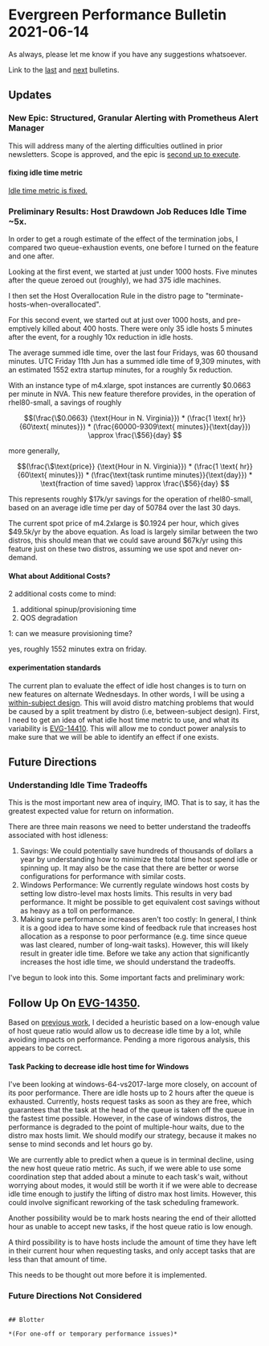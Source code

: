 <script type="text/javascript" charset="utf-8" 
src="https://cdn.mathjax.org/mathjax/latest/MathJax.js?config=TeX-AMS-MML_HTMLorMML,
https://vincenttam.github.io/javascripts/MathJaxLocal.js"></script>

# Evergreen Performance Bulletin 2021-06-14

As always, please let me know if you have any suggestions whatsoever.

Link to the [last](https://hhoke.github.io/evergreen_task_analysis/2021-03-22.html) and [next](https://hhoke.github.io/evergreen_task_analysis/2021-06-14.html) bulletins.

## Updates

### New Epic: Structured, Granular Alerting with Prometheus Alert Manager

This will address many of the alerting difficulties outlined in prior newsletters. Scope is approved, and the epic is [second up to execute](https://docs.google.com/document/d/1RRWS0auwTZ6PyeC43p-8QIvdE2ilJHLI5Jrqvta4TIc/edit#heading=h.b1os3ai9s8t3).

#### fixing idle time metric

[Idle time metric is fixed.](https://jira.mongodb.org/browse/EVG-14363)

### Preliminary Results: Host Drawdown Job Reduces Idle Time ~5x.

In order to get a rough estimate of the effect of the termination jobs, I compared two queue-exhaustion events, one before I turned on the feature and one after.

Looking at the first event, we started at just under 1000 hosts. 
Five minutes after the queue zeroed out (roughly), we had 375 idle machines.

I then set the Host Overallocation Rule in the distro page to "terminate-hosts-when-overallocated".

For this second event, we started out at just over 1000 hosts, and pre-emptively killed about 400 hosts.
There were only 35 idle hosts 5 minutes after the event, for a roughly 10x reduction in idle hosts.

The average summed idle time, over the last four Fridays, was 60 thousand minutes.
UTC Friday 11th Jun has a summed idle time of 9,309 minutes, with an estimated 1552 extra startup minutes, for a roughly 5x reduction.

With an instance type of m4.xlarge, spot instances are currently $0.0663 per minute in NVA.
This new feature therefore provides, in the operation of rhel80-small, a savings of roughly 

$$(\frac{\$0.0663} {\text{Hour in N. Virginia}}) * (\frac{1 \text{ hr}} {60\text{ minutes}}) * (\frac{60000-9309\text{ minutes}}{\text{day}})  \approx \frac{\$56}{day} $$

more generally,

$$(\frac{\$\text{price}} {\text{Hour in N. Virginia}}) * (\frac{1 \text{ hr}} {60\text{ minutes}}) * (\frac{\text{task runtime minutes}}{\text{day}}) * \text{fraction of time saved} \approx \frac{\$56}{day} $$

This represents roughly $17k/yr savings for the operation of rhel80-small, based on an average idle time per day of 50784 over the last 30 days.

The current spot price of m4.2xlarge is $0.1924 per hour, which gives $49.5k/yr by the above equation.
As load is largely similar between the two distros, this should mean that we could save around $67k/yr using this feature just on these two distros, assuming we use spot and never on-demand.

#### What about Additional Costs?

2 additional costs come to mind:
1) additional spinup/provisioning time
2) QOS degradation

1: can we measure provisioning time?

yes, roughly 1552 minutes extra on friday.

#### experimentation standards

The current plan to evaluate the effect of idle host changes is to turn on new features on alternate Wednesdays.
In other words, I will be using a [within-subject design](https://web.archive.org/web/20210225195756/https://www.nngroup.com/articles/between-within-subjects/).
This will avoid distro matching problems that would be caused by a split treatment by distro (i.e, between-subject design).
First, I need to get an idea of what idle host time metric to use, and what its variability is [EVG-14410](https://jira.mongodb.org/browse/EVG-14410). 
This will allow me to conduct power analysis to make sure that we will be able to identify an effect if one exists.

## Future Directions

### Understanding Idle Time Tradeoffs

This is the most important new area of inquiry, IMO. That is to say, it has the greatest expected value for return on information.

There are three main reasons we need to better understand the tradeoffs associated with host idleness:

1. Savings: We could potentially save hundreds of thousands of dollars a year by understanding how to minimize the total time host spend idle or spinning up. It may also be the case that there are better or worse configurations for performance with similar costs.
2. Windows Performance: We currently regulate windows host costs by setting low distro-level max hosts limits. This results in very bad performance. It might be possible to get equivalent cost savings without as heavy as a toll on performance. 
3. Making sure performance increases aren't too costly: In general, I think it is a good idea to have some kind of feedback rule that increases host allocation as a response to poor performance (e.g. time since queue was last cleared, number of long-wait tasks). However, this will likely result in greater idle time. Before we take any action that significantly increases the host idle time, we should understand the tradeoffs.

I've begun to look into this. Some important facts and preliminary work:

## Follow Up On [EVG-14350](https://jira.mongodb.org/browse/EVG-14350).

Based on [previous work](https://hhoke.github.io/evergreen_task_analysis/2021-03-08.html), I decided a heuristic based on a low-enough value of host queue ratio would allow us to decrease idle time by a lot, while avoiding impacts on performance.
Pending a more rigorous analysis, this appears to be correct.

#### Task Packing to decrease idle host time for Windows

I've been looking at windows-64-vs2017-large more closely, on account of its poor performance.
There are idle hosts up to 2 hours after the queue is exhausted.
Currently, hosts request tasks as soon as they are free, which guarantees that the task at the head of the queue is taken off the queue in the fastest time possible.
However, in the case of windows distros, the performance is degraded to the point of multiple-hour waits, due to the distro max hosts limit.
We should modify our strategy, because it makes no sense to mind seconds and let hours go by.

We are currently able to predict when a queue is in terminal decline, using the new host queue ratio metric.
As such, if we were able to use some coordination step that added about a minute to each task's wait, without worrying about modes, it would still be worth it if we were able to decrease idle time enough to justify the lifting of distro max host limits.
However, this could involve significant reworking of the task scheduling framework.

Another possibility would be to mark hosts nearing the end of their allotted hour as unable to accept new tasks, if the host queue ratio is low enough.

A third possibility is to have hosts include the amount of time they have left in their current hour when requesting tasks, and only accept tasks that are less than that amount of time. 

This needs to be thought out more before it is implemented.

### Future Directions Not Considered

~~~

## Blotter

*(For one-off or temporary performance issues)*

